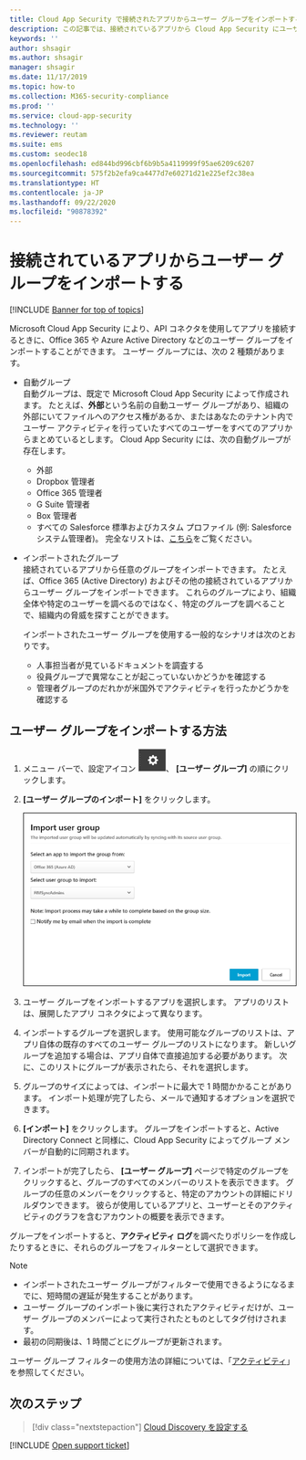 ```yaml
---
title: Cloud App Security で接続されたアプリからユーザー グループをインポートする
description: この記事では、接続されているアプリから Cloud App Security にユーザー グループをインポートする手順について説明します。
keywords: ''
author: shsagir
ms.author: shsagir
manager: shsagir
ms.date: 11/17/2019
ms.topic: how-to
ms.collection: M365-security-compliance
ms.prod: ''
ms.service: cloud-app-security
ms.technology: ''
ms.reviewer: reutam
ms.suite: ems
ms.custom: seodec18
ms.openlocfilehash: ed844bd996cbf6b9b5a4119999f95ae6209c6207
ms.sourcegitcommit: 575f2b2efa9ca4477d7e60271d21e225ef2c38ea
ms.translationtype: HT
ms.contentlocale: ja-JP
ms.lasthandoff: 09/22/2020
ms.locfileid: "90878392"
---
```

# <a name="importing-user-groups-from-connected-apps"></a>接続されているアプリからユーザー グループをインポートする

[!INCLUDE [Banner for top of topics](includes/banner.md)]

Microsoft Cloud App Security により、API コネクタを使用してアプリを接続するときに、Office 365 や Azure Active Directory などのユーザー グループをインポートすることができます。 ユーザー グループには、次の 2 種類があります。

- 自動グループ  
自動グループは、既定で Microsoft Cloud App Security によって作成されます。 たとえば、**外部**という名前の自動ユーザー グループがあり、組織の外部にいてファイルへのアクセス権があるか、またはあなたのテナント内でユーザー アクティビティを行っていたすべてのユーザーをすべてのアプリからまとめているとします。 Cloud App Security には、次の自動グループが存在します。

  - 外部
  - Dropbox 管理者
  - Office 365 管理者
  - G Suite 管理者
  - Box 管理者
  - すべての Salesforce 標準およびカスタム プロファイル (例: Salesforce システム管理者)。 完全なリストは、[こちら](https://help.salesforce.com/articleView?id=standard_profiles.htm&language=en&type=0)をご覧ください。

- インポートされたグループ  
接続されているアプリから任意のグループをインポートできます。 たとえば、Office 365 (Active Directory) およびその他の接続されているアプリからユーザー グループをインポートできます。 これらのグループにより、組織全体や特定のユーザーを調べるのではなく、特定のグループを調べることで、組織内の脅威を探すことができます。

  インポートされたユーザー グループを使用する一般的なシナリオは次のとおりです。

  - 人事担当者が見ているドキュメントを調査する
  - 役員グループで異常なことが起こっていないかどうかを確認する
  - 管理者グループのだれかが米国外でアクティビティを行ったかどうかを確認する

## <a name="how-to-import-user-groups"></a>ユーザー グループをインポートする方法

1. メニュー バーで、設定アイコン ![設定アイコン](media/settings-icon.png "設定アイコン")、 **[ユーザー グループ]** の順にクリックします。
1. **[ユーザー グループのインポート]** をクリックします。

    ![ユーザー グループのインポート](media/user-groups-add.png)

1. ユーザー グループをインポートするアプリを選択します。 アプリのリストは、展開したアプリ コネクタによって異なります。
1. インポートするグループを選択します。 使用可能なグループのリストは、アプリ自体の既存のすべてのユーザー グループのリストになります。 新しいグループを追加する場合は、アプリ自体で直接追加する必要があります。 次に、このリストにグループが表示されたら、それを選択します。
1. グループのサイズによっては、インポートに最大で 1 時間かかることがあります。 インポート処理が完了したら、メールで通知するオプションを選択できます。
1. **[インポート]** をクリックします。 グループをインポートすると、Active Directory Connect と同様に、Cloud App Security によってグループ メンバーが自動的に同期されます。
1. インポートが完了したら、 **[ユーザー グループ]** ページで特定のグループをクリックすると、グループのすべてのメンバーのリストを表示できます。 グループの任意のメンバーをクリックすると、特定のアカウントの詳細にドリルダウンできます。 彼らが使用しているアプリと、ユーザーとそのアクティビティのグラフを含むアカウントの概要を表示できます。

グループをインポートすると、**アクティビティ ログ**を調べたりポリシーを作成したりするときに、それらのグループをフィルターとして選択できます。

> [!NOTE]
>
> - インポートされたユーザー グループがフィルターで使用できるようになるまでに、短時間の遅延が発生することがあります。
> - ユーザー グループのインポート後に実行されたアクティビティだけが、ユーザー グループのメンバーによって実行されたとものとしてタグ付けされます。
> - 最初の同期後は、1 時間ごとにグループが更新されます。

ユーザー グループ フィルターの使用方法の詳細については、「[アクティビティ](activity-filters.md)」を参照してください。

## <a name="next-steps"></a>次のステップ

> [!div class="nextstepaction"]
> [Cloud Discovery を設定する](set-up-cloud-discovery.md)

[!INCLUDE [Open support ticket](includes/support.md)]
